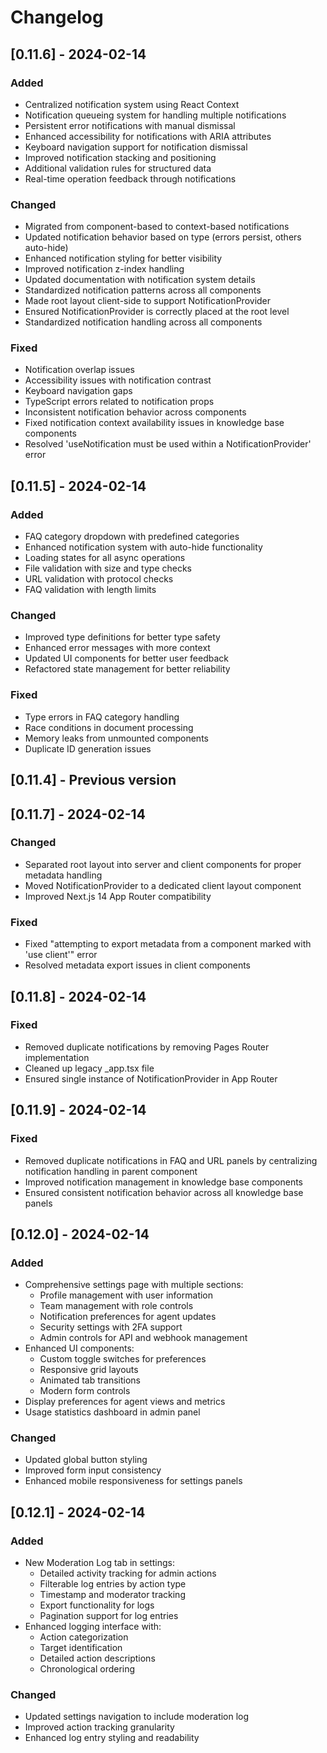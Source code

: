 # Changelog

## [0.11.6] - 2024-02-14

### Added

- Centralized notification system using React Context
- Notification queueing system for handling multiple notifications
- Persistent error notifications with manual dismissal
- Enhanced accessibility for notifications with ARIA attributes
- Keyboard navigation support for notification dismissal
- Improved notification stacking and positioning
- Additional validation rules for structured data
- Real-time operation feedback through notifications

### Changed

- Migrated from component-based to context-based notifications
- Updated notification behavior based on type (errors persist, others auto-hide)
- Enhanced notification styling for better visibility
- Improved notification z-index handling
- Updated documentation with notification system details
- Standardized notification patterns across all components
- Made root layout client-side to support NotificationProvider
- Ensured NotificationProvider is correctly placed at the root level
- Standardized notification handling across all components

### Fixed

- Notification overlap issues
- Accessibility issues with notification contrast
- Keyboard navigation gaps
- TypeScript errors related to notification props
- Inconsistent notification behavior across components
- Fixed notification context availability issues in knowledge base components
- Resolved 'useNotification must be used within a NotificationProvider' error

## [0.11.5] - 2024-02-14

### Added

- FAQ category dropdown with predefined categories
- Enhanced notification system with auto-hide functionality
- Loading states for all async operations
- File validation with size and type checks
- URL validation with protocol checks
- FAQ validation with length limits

### Changed

- Improved type definitions for better type safety
- Enhanced error messages with more context
- Updated UI components for better user feedback
- Refactored state management for better reliability

### Fixed

- Type errors in FAQ category handling
- Race conditions in document processing
- Memory leaks from unmounted components
- Duplicate ID generation issues

## [0.11.4] - Previous version

## [0.11.7] - 2024-02-14

### Changed

- Separated root layout into server and client components for proper metadata handling
- Moved NotificationProvider to a dedicated client layout component
- Improved Next.js 14 App Router compatibility

### Fixed

- Fixed "attempting to export metadata from a component marked with 'use client'" error
- Resolved metadata export issues in client components

## [0.11.8] - 2024-02-14

### Fixed

- Removed duplicate notifications by removing Pages Router implementation
- Cleaned up legacy \_app.tsx file
- Ensured single instance of NotificationProvider in App Router

## [0.11.9] - 2024-02-14

### Fixed

- Removed duplicate notifications in FAQ and URL panels by centralizing notification handling in parent component
- Improved notification management in knowledge base components
- Ensured consistent notification behavior across all knowledge base panels

## [0.12.0] - 2024-02-14

### Added

- Comprehensive settings page with multiple sections:
  - Profile management with user information
  - Team management with role controls
  - Notification preferences for agent updates
  - Security settings with 2FA support
  - Admin controls for API and webhook management
- Enhanced UI components:
  - Custom toggle switches for preferences
  - Responsive grid layouts
  - Animated tab transitions
  - Modern form controls
- Display preferences for agent views and metrics
- Usage statistics dashboard in admin panel

### Changed

- Updated global button styling
- Improved form input consistency
- Enhanced mobile responsiveness for settings panels

## [0.12.1] - 2024-02-14

### Added

- New Moderation Log tab in settings:
  - Detailed activity tracking for admin actions
  - Filterable log entries by action type
  - Timestamp and moderator tracking
  - Export functionality for logs
  - Pagination support for log entries
- Enhanced logging interface with:
  - Action categorization
  - Target identification
  - Detailed action descriptions
  - Chronological ordering

### Changed

- Updated settings navigation to include moderation log
- Improved action tracking granularity
- Enhanced log entry styling and readability
